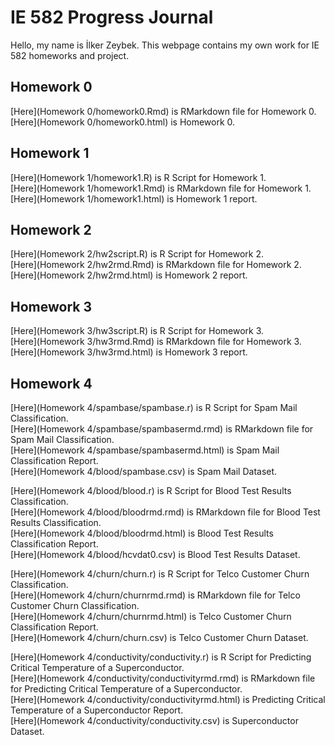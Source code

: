 # IE 582 Progress Journal

Hello, my name is İlker Zeybek. This webpage contains my own work for IE 582 homeworks and project.

## Homework 0
[Here](Homework 0/homework0.Rmd) is RMarkdown file for Homework 0.<br/>
[Here](Homework 0/homework0.html) is Homework 0.

## Homework 1
[Here](Homework 1/homework1.R) is R Script for Homework 1.<br/>
[Here](Homework 1/homework1.Rmd) is RMarkdown file for Homework 1.<br/>
[Here](Homework 1/homework1.html) is Homework 1 report.

## Homework 2
[Here](Homework 2/hw2script.R) is R Script for Homework 2.<br/>
[Here](Homework 2/hw2rmd.Rmd) is RMarkdown file for Homework 2.<br/>
[Here](Homework 2/hw2rmd.html) is Homework 2 report.

## Homework 3
[Here](Homework 3/hw3script.R) is R Script for Homework 3.<br/>
[Here](Homework 3/hw3rmd.Rmd) is RMarkdown file for Homework 3.<br/>
[Here](Homework 3/hw3rmd.html) is Homework 3 report.

## Homework 4
[Here](Homework 4/spambase/spambase.r) is R Script for Spam Mail Classification.<br/>
[Here](Homework 4/spambase/spambasermd.rmd) is RMarkdown file for Spam Mail Classification.<br/>
[Here](Homework 4/spambase/spambasermd.html) is Spam Mail Classification Report.<br/>
[Here](Homework 4/blood/spambase.csv) is Spam Mail Dataset.<br/>

[Here](Homework 4/blood/blood.r) is R Script for Blood Test Results Classification.<br/>
[Here](Homework 4/blood/bloodrmd.rmd) is RMarkdown file for Blood Test Results Classification.<br/>
[Here](Homework 4/blood/bloodrmd.html) is Blood Test Results Classification Report.<br/>
[Here](Homework 4/blood/hcvdat0.csv) is Blood Test Results Dataset.<br/>


[Here](Homework 4/churn/churn.r) is R Script for Telco Customer Churn Classification.<br/>
[Here](Homework 4/churn/churnrmd.rmd) is RMarkdown file for Telco Customer Churn Classification.<br/>
[Here](Homework 4/churn/churnrmd.html) is Telco Customer Churn Classification Report.<br/>
[Here](Homework 4/churn/churn.csv) is Telco Customer Churn Dataset.<br/>

[Here](Homework 4/conductivity/conductivity.r) is R Script for Predicting Critical Temperature of a Superconductor.<br/>
[Here](Homework 4/conductivity/conductivityrmd.rmd) is RMarkdown file for Predicting Critical Temperature of a Superconductor.<br/>
[Here](Homework 4/conductivity/conductivityrmd.html) is Predicting Critical Temperature of a Superconductor Report.<br/>
[Here](Homework 4/conductivity/conductivity.csv) is Superconductor Dataset.
